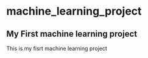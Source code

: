 # machine_learning_project
## My First machine learning project

This is my fisrt machine learning project

